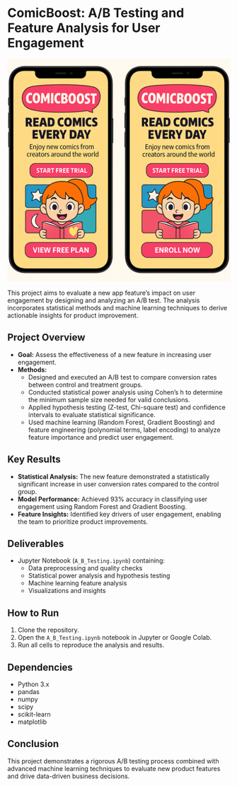# ComicBoost: A/B Testing and Feature Analysis for User Engagement

![Design with diffent texts of the button](images/ab_test_design.png)

This project aims to evaluate a new app feature’s impact on user engagement by designing and analyzing an A/B test. The analysis incorporates statistical methods and machine learning techniques to derive actionable insights for product improvement.

## Project Overview

- **Goal:** Assess the effectiveness of a new feature in increasing user engagement.
- **Methods:**
  - Designed and executed an A/B test to compare conversion rates between control and treatment groups.
  - Conducted statistical power analysis using Cohen’s h to determine the minimum sample size needed for valid conclusions.
  - Applied hypothesis testing (Z-test, Chi-square test) and confidence intervals to evaluate statistical significance.
  - Used machine learning (Random Forest, Gradient Boosting) and feature engineering (polynomial terms, label encoding) to analyze feature importance and predict user engagement.

## Key Results

- **Statistical Analysis:** The new feature demonstrated a statistically significant increase in user conversion rates compared to the control group.
- **Model Performance:** Achieved 93% accuracy in classifying user engagement using Random Forest and Gradient Boosting.
- **Feature Insights:** Identified key drivers of user engagement, enabling the team to prioritize product improvements.

## Deliverables

- Jupyter Notebook (`A_B_Testing.ipynb`) containing:
  - Data preprocessing and quality checks
  - Statistical power analysis and hypothesis testing
  - Machine learning feature analysis
  - Visualizations and insights

## How to Run

1. Clone the repository.
2. Open the `A_B_Testing.ipynb` notebook in Jupyter or Google Colab.
3. Run all cells to reproduce the analysis and results.

## Dependencies

- Python 3.x
- pandas
- numpy
- scipy
- scikit-learn
- matplotlib

## Conclusion

This project demonstrates a rigorous A/B testing process combined with advanced machine learning techniques to evaluate new product features and drive data-driven business decisions.
